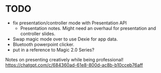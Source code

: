 # TODO

- fix presentation/controller mode with Presentation API
  - Presentation notes. Might need an overhaul for presentation and controller slides.
- Swap magic mode over to use Dexie for app data.
- Bluetooth powerpoint clicker.
- put in a reference to Magic 2.0 Series?

Notes on presenting creatively while being professional!
https://chatgpt.com/c/684360ad-61e8-800d-ac8b-b10cceb76aff
